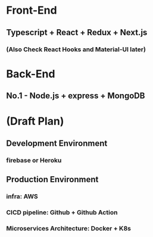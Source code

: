 # Front-End

## Typescript + React + Redux + Next.js

### (Also Check React Hooks and Material-UI later)


# Back-End

## No.1 - Node.js + express + MongoDB


# (Draft Plan)

## Development Environment

### firebase or Heroku

## Production Environment

### infra: AWS

### CICD pipeline: Github + Github Action

### Microservices Architecture: Docker + K8s


